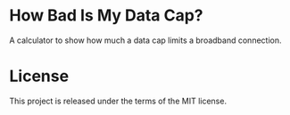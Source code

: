 # How Bad Is My Data Cap?
A calculator to show how much a data cap limits a broadband connection.

# License
This project is released under the terms of the MIT license.